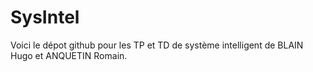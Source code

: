 # SysIntel

Voici le dépot github pour les TP et TD de système intelligent de BLAIN Hugo et ANQUETIN Romain.
